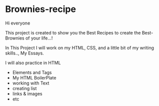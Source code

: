 # Brownies-recipe

Hi everyone

This project is created to show you the Best Recipes to create the Best-Brownies of your life...!

In This Project I will work on my HTML, CSS, and a little bit of my writing skills.., My Essays.


I will also practice in HTML
<ul> 

<li>Elements and Tags</li>
<li>My HTML BoilerPlate</li>
<li>working with Text</li>
<li>creating list</li>
<li>links & images</li>
<li>etc</li>

</ul>